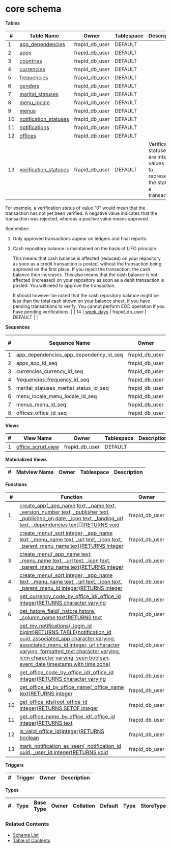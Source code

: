 # core schema

**Tables**

| # | Table Name | Owner | Tablespace | Description |
| --- | --- | --- | --- | --- |
| 1 | [app_dependencies](../tables/core/app_dependencies.md) | frapid_db_user | DEFAULT |  |
| 2 | [apps](../tables/core/apps.md) | frapid_db_user | DEFAULT |  |
| 3 | [countries](../tables/core/countries.md) | frapid_db_user | DEFAULT |  |
| 4 | [currencies](../tables/core/currencies.md) | frapid_db_user | DEFAULT |  |
| 5 | [frequencies](../tables/core/frequencies.md) | frapid_db_user | DEFAULT |  |
| 6 | [genders](../tables/core/genders.md) | frapid_db_user | DEFAULT |  |
| 7 | [marital_statuses](../tables/core/marital_statuses.md) | frapid_db_user | DEFAULT |  |
| 8 | [menu_locale](../tables/core/menu_locale.md) | frapid_db_user | DEFAULT |  |
| 9 | [menus](../tables/core/menus.md) | frapid_db_user | DEFAULT |  |
| 10 | [notification_statuses](../tables/core/notification_statuses.md) | frapid_db_user | DEFAULT |  |
| 11 | [notifications](../tables/core/notifications.md) | frapid_db_user | DEFAULT |  |
| 12 | [offices](../tables/core/offices.md) | frapid_db_user | DEFAULT |  |
| 13 | [verification_statuses](../tables/core/verification_statuses.md) | frapid_db_user | DEFAULT | Verification statuses are integer values used to represent the state of a transaction.
For example, a verification status of value "0" would mean that the transaction has not yet been verified.
A negative value indicates that the transaction was rejected, whereas a positive value means approved.

Remember:
1. Only approved transactions appear on ledgers and final reports.
2. Cash repository balance is maintained on the basis of LIFO principle. 

   This means that cash balance is affected (reduced) on your repository as soon as a credit transaction is posted,
   without the transaction being approved on the first place. If you reject the transaction, the cash balance then increases.
   This also means that the cash balance is not affected (increased) on your repository as soon as a debit transaction is posted.
   You will need to approve the transaction.

   It should however be noted that the cash repository balance might be less than the total cash shown on your balance sheet,
   if you have pending transactions to verify. You cannot perform EOD operation if you have pending verifications.
 |
| 14 | [week_days](../tables/core/week_days.md) | frapid_db_user | DEFAULT |  |



**Sequences**

| # | Sequence Name | Owner | Data Type | Start Value | Increment | Description |
| --- | --- | --- | --- | --- | --- | --- |
| 1 | app_dependencies_app_dependency_id_seq | frapid_db_user | bigint | 1 | 1 |  |
| 2 | apps_app_id_seq | frapid_db_user | bigint | 1 | 1 |  |
| 3 | currencies_currency_id_seq | frapid_db_user | bigint | 1 | 1 |  |
| 4 | frequencies_frequency_id_seq | frapid_db_user | bigint | 1 | 1 |  |
| 5 | marital_statuses_marital_status_id_seq | frapid_db_user | bigint | 1 | 1 |  |
| 6 | menu_locale_menu_locale_id_seq | frapid_db_user | bigint | 1 | 1 |  |
| 7 | menus_menu_id_seq | frapid_db_user | bigint | 1 | 1 |  |
| 8 | offices_office_id_seq | frapid_db_user | bigint | 1 | 1 |  |


**Views**

| # | View Name | Owner | Tablespace | Description |
| --- | --- | --- | --- | --- |
| 1 | [office_scrud_view](../views/core/office_scrud_view.md) | frapid_db_user | DEFAULT |  |



**Materialized Views**

| # | Matview Name | Owner | Tablespace | Description |
| --- | --- | --- | --- | --- |



**Functions**

| # | Function | Owner | Description |
| --- | --- | --- | --- |
| 1 | [create_app(_app_name text, _name text, _version_number text, _publisher text, _published_on date, _icon text, _landing_url text, _dependencies text[])RETURNS void](../functions/core/create_app-4235661.md) | frapid_db_user |  |
| 2 | [create_menu(_sort integer, _app_name text, _menu_name text, _url text, _icon text, _parent_menu_name text)RETURNS integer](../functions/core/create_menu-4235663.md) | frapid_db_user |  |
| 3 | [create_menu(_app_name text, _menu_name text, _url text, _icon text, _parent_menu_name text)RETURNS integer](../functions/core/create_menu-4235664.md) | frapid_db_user |  |
| 4 | [create_menu(_sort integer, _app_name text, _menu_name text, _url text, _icon text, _parent_menu_id integer)RETURNS integer](../functions/core/create_menu-4235662.md) | frapid_db_user |  |
| 5 | [get_currency_code_by_office_id(_office_id integer)RETURNS character varying](../functions/core/get_currency_code_by_office_id-4235665.md) | frapid_db_user |  |
| 6 | [get_hstore_field(_hstore hstore, _column_name text)RETURNS text](../functions/core/get_hstore_field-4235666.md) | frapid_db_user |  |
| 7 | [get_my_notifications(_login_id bigint)RETURNS TABLE(notification_id uuid, associated_app character varying, associated_menu_id integer, url character varying, formatted_text character varying, icon character varying, seen boolean, event_date timestamp with time zone)](../functions/core/get_my_notifications-4235667.md) | frapid_db_user |  |
| 8 | [get_office_code_by_office_id(_office_id integer)RETURNS character varying](../functions/core/get_office_code_by_office_id-4235668.md) | frapid_db_user |  |
| 9 | [get_office_id_by_office_name(_office_name text)RETURNS integer](../functions/core/get_office_id_by_office_name-4235669.md) | frapid_db_user |  |
| 10 | [get_office_ids(root_office_id integer)RETURNS SETOF integer](../functions/core/get_office_ids-4235670.md) | frapid_db_user |  |
| 11 | [get_office_name_by_office_id(_office_id integer)RETURNS text](../functions/core/get_office_name_by_office_id-4235671.md) | frapid_db_user |  |
| 12 | [is_valid_office_id(integer)RETURNS boolean](../functions/core/is_valid_office_id-4235672.md) | frapid_db_user |  |
| 13 | [mark_notification_as_seen(_notification_id uuid, _user_id integer)RETURNS void](../functions/core/mark_notification_as_seen-4235673.md) | frapid_db_user |  |



**Triggers**

| # | Trigger | Owner | Description |
| --- | --- | --- | --- |



**Types**

| # | Type | Base Type | Owner | Collation | Default | Type | StoreType | NotNull | Description |
| --- | --- | --- | --- | --- | --- | --- | --- | --- | --- |


### Related Contents
* [Schema List](../schemas.md)
* [Table of Contents](../../README.md)